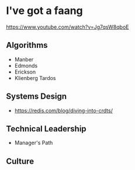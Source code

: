 # I've got a faang

https://www.youtube.com/watch?v=Jg7qsW8qboE

## Algorithms

* Manber
* Edmonds
* Erickson
* Klienberg Tardos

## Systems Design

* https://redis.com/blog/diving-into-crdts/

## Technical Leadership

* Manager's Path

## Culture
